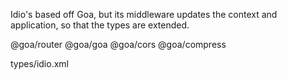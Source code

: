 Idio's based off Goa, but its middleware updates the context and application, so that the types are extended.

<include-typedefs>@goa/router</include-typedefs>
<include-typedefs>@goa/goa</include-typedefs>
<include-typedefs>@goa/cors</include-typedefs>
<include-typedefs>@goa/compress</include-typedefs>

<typedef>types/idio.xml</typedef>